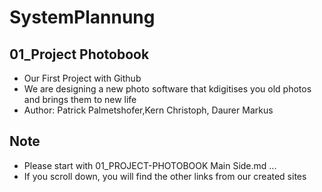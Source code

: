 # SystemPlannung
## 01_Project Photobook

- Our First Project with Github
- We are designing a new photo software that kdigitises you old photos and brings them to new life
-  Author: Patrick Palmetshofer,Kern Christoph, Daurer Markus

  ## Note
  
- Please start with 01_PROJECT-PHOTOBOOK Main Side.md ...
- If you scroll down, you will find the other links from our created sites


